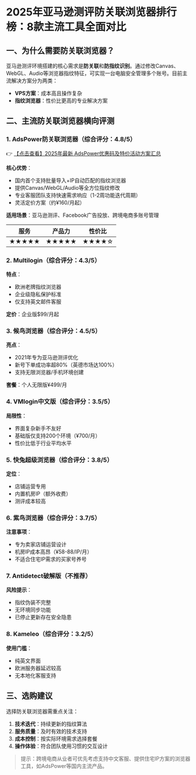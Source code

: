 # 2025年亚马逊测评防关联浏览器排行榜：8款主流工具全面对比

## 一、为什么需要防关联浏览器？
亚马逊测评环境搭建的核心需求是**防关联**和**防指纹识别**。通过修改Canvas、WebGL、Audio等浏览器指纹特征，可实现一台电脑安全管理多个账号。目前主流解决方案分为两类：
- **VPS方案**：成本高且操作复杂
- **指纹浏览器**：性价比更高的专业解决方案

## 二、主流防关联浏览器横向评测

### 1. AdsPower防关联浏览器（综合评分：4.8/5）
👉 [【点击查看】2025年最新 AdsPower优惠码及特价活动方案汇总](https://bit.ly/adspower_free)

**核心优势**：
- 国内首个支持批量导入+IP自动匹配的指纹浏览器
- 提供Canvas/WebGL/Audio等全方位指纹修改
- 专业客服团队支持快速需求响应（1-2周功能迭代周期）
- 灵活定价方案（约¥160/月起）

**适用场景**：亚马逊测评、Facebook广告投放、跨境电商多账号管理

| 服务 | 产品力 | 性价比 |
|------|--------|--------|
| ★★★★★ | ★★★★★ | ★★★★☆ |

### 2. Multilogin（综合评分：4.3/5）
**特点**：
- 欧洲老牌指纹浏览器
- 企业级隐私保护标准
- 仅支持英文邮件客服

**定价**：企业版$99/月起

### 3. 候鸟浏览器（综合评分：4.5/5）
**亮点**：
- 2021年专为亚马逊测评优化
- 新号下单成功率超80%（英德市场达100%）
- 支持无限浏览器/手机环境创建

**套餐**：个人无限版¥499/月

### 4. VMlogin中文版（综合评分：3.5/5）
**局限性**：
- 界面复杂新手不友好
- 基础版仅支持200个环境（¥700/月）
- 性价比低于行业平均水平

### 5. 快兔超级浏览器（综合评分：3.8/5）
**定位**：
- 店铺运营专用
- 内置机房IP（额外收费）
- 测评成本较高

### 6. 紫鸟浏览器（综合评分：3.7/5）
**注意事项**：
- 专为卖家店铺运营设计
- 机房IP成本高昂（¥58-88/IP/月）
- 不适合住宅IP需求的买家号养号

### 7. Antidetect破解版（不推荐）
**风险提示**：
- 指纹伪装不完整
- 无环境同步功能
- 已停止更新存在安全隐患

### 8. Kameleo（综合评分：3.2/5）
**使用门槛**：
- 纯英文界面
- 欧洲服务器延迟较高
- 无本地化客服支持

## 三、选购建议
选择防关联浏览器需重点关注：
1. **技术迭代**：持续更新的指纹算法
2. **服务质量**：及时有效的技术支持
3. **成本控制**：按实际环境需求选择套餐
4. **操作体验**：符合团队使用习惯的交互设计

> 提示：跨境电商从业者可优先考虑支持中文客服、提供住宅IP方案的浏览器工具，如AdsPower等国内主流产品。